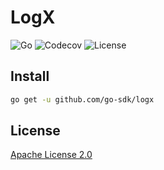 # LogX

![Go](https://img.shields.io/github/workflow/status/go-sdk/logx/Go/master?style=for-the-badge)
![Codecov](https://img.shields.io/codecov/c/github/go-sdk/logx?style=for-the-badge)
![License](https://img.shields.io/badge/license-Apache%20License%202.0-blue?style=for-the-badge)

## Install

```bash
go get -u github.com/go-sdk/logx
```

## License

[Apache License 2.0](./LICENSE)
